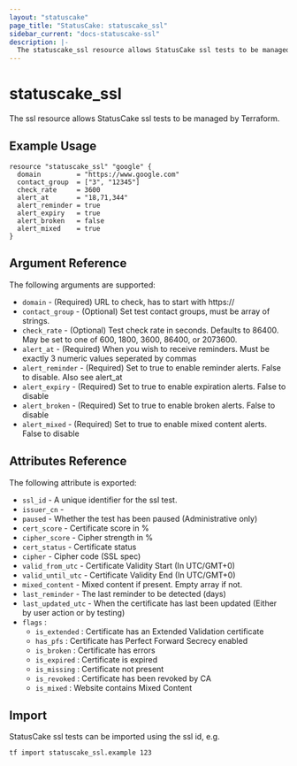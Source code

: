 ```yaml
---
layout: "statuscake"
page_title: "StatusCake: statuscake_ssl"
sidebar_current: "docs-statuscake-ssl"
description: |-
  The statuscake_ssl resource allows StatusCake ssl tests to be managed by Terraform.
---
```


# statuscake\_ssl

The ssl resource allows StatusCake ssl tests to be managed by Terraform.

## Example Usage

```hcl
resource "statuscake_ssl" "google" {
  domain         = "https://www.google.com"
  contact_group  = ["3", "12345"]
  check_rate     = 3600
  alert_at       = "18,71,344"
  alert_reminder = true
  alert_expiry   = true
  alert_broken   = false
  alert_mixed    = true
}
```

## Argument Reference

The following arguments are supported:

* `domain` - (Required) URL to check, has to start with https://
* `contact_group` - (Optional) Set test contact groups, must be array of strings.
* `check_rate` - (Optional) Test check rate in seconds. Defaults to 86400. May be set to one of 600, 1800, 3600, 86400, or 2073600.
* `alert_at` - (Required) When you wish to receive reminders. Must be exactly 3 numeric values seperated by commas
* `alert_reminder` - (Required) Set to true to enable reminder alerts. False to disable. Also see alert_at
* `alert_expiry` - (Required) Set to true to enable expiration alerts. False to disable
* `alert_broken` - (Required) Set to true to enable broken alerts. False to disable
* `alert_mixed` - (Required) Set to true to enable mixed content alerts. False to disable

## Attributes Reference

The following attribute is exported:

* `ssl_id` - A unique identifier for the ssl test.
* `issuer_cn` - 
* `paused` - Whether the test has been paused (Administrative only)
* `cert_score` - Certificate score in %
* `cipher_score` - Cipher strength in %
* `cert_status` - Certificate status
* `cipher` - Cipher code (SSL spec)
* `valid_from_utc` - Certificate Validity Start (In UTC/GMT+0)
* `valid_until_utc` - Certificate Validity End (In UTC/GMT+0)
* `mixed_content` - Mixed content if present. Empty array if not.
* `last_reminder` - The last reminder to be detected (days)
* `last_updated_utc` - When the certificate has last been updated (Either by user action or by testing)
* `flags` :
    * `is_extended` : Certificate has an Extended Validation certificate
    * `has_pfs` : Certificate has Perfect Forward Secrecy enabled
    * `is_broken` : Certificate has errors
    * `is_expired` : Certificate is expired
    * `is_missing` : Certificate not present
    * `is_revoked` : Certificate has been revoked by CA
    * `is_mixed` : Website contains Mixed Content

## Import

StatusCake ssl tests can be imported using the ssl id, e.g.

```
tf import statuscake_ssl.example 123
```

